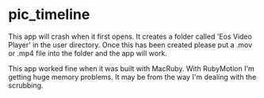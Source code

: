 pic_timeline
============

This app will crash when it first opens. It creates a folder called 'Eos Video Player' in the user directory. Once this has been created please put a .mov or .mp4 file into the folder and the app will work. 

This app worked fine when it was built with MacRuby. With RubyMotion I'm getting huge memory problems. It may be from the way I'm dealing with the scrubbing. 

